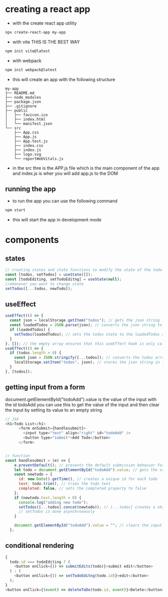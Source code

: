 # creating a react app

- with the create react app utility

```bash
npx create-react-app my-app
```

- with vite THIS IS THE BEST WAY

```bash
npm init vite@latest
```

- with webpack

```bash
npm init webpack@latest
```

- this will create an app with the following structure

```
my-app
├── README.md
├── node_modules
├── package.json
├── .gitignore
├── public
│   ├── favicon.ico
│   ├── index.html
│   └── manifest.json
└── src
    ├── App.css
    ├── App.js
    ├── App.test.js
    ├── index.css
    ├── index.js
    ├── logo.svg
    └── reportWebVitals.js
```

- in the src thre is the APP.js file which is the main component of the app and index.js is wher you will add app.js to the DOM

## running the app

- to run the app you can use the following command

```bash
npm start
```

- this will start the app in development mode

# components

## states

```javascript
// creating states and state functions to modify the state of the todolist and its
const [todos, setTodos] = useState([]);
const [todoEditing, setTodoEditng] = useState(null);
//whenever you want to change state
setTodos([...todos, newTodo]);
```

## useEffect

```javascript
useEffect(() => {
  const json = localStorage.getItem("todos"); // gets the json string from local storage
  const loadedTodos = JSON.parse(json); // converts the json string to a javascript array
  if (loadedTodos) {
    setTodos(loadedTodos); // sets the todos state to the loadedTodos array
  }
}, []); // the empty array ensures that this useEffect hook is only called once when the component is mounted
useEffect(() => {
  if (todos.length > 0) {
    const json = JSON.stringify([...todos]); // converts the todos array to a json string['
    localStorage.setItem("todos", json); // stores the json string in local storage
  }
}, [todos]);
```

## getting input from a form

document.getElementById("todoAdd").value is the value of the input with the id todoAdd
you can use this to get the value of the input and then clear the input by setting its value to an empty string

```javascript
// JSX
<h1>Todo List</h1>
      <form onSubmit={handlesubmit}>
        <input type="text" align="right" id="todoAdd" />
        <button type="submit">Add Todo</button>
      </form>


// function
const handlesubmit = (e) => {
    e.preventDefault(); // prevents the default submission behavior for the form
    let todo = document.getElementById("todoAdd").value; // gets the value of the input that has the id todoAdd
    const newtodo = {
      id: new Date().getTime(), // creates a unique id for each todo
      text: todo.trim(), // trims the todo text
      completed: false, // sets the completed property to false
    };
    if (newtodo.text.length > 0) {
      console.log("adding new todo");
      setTodos([...todos].concat(newtodo)); // [...todos] creates a shallow copy
      // setTodos is done asynchronously
    }

    document.getElementById("todoAdd").value = ""; // clears the input field by setting its value to an empty string
  };
```

## conditional rendering

```javascript
{
  todo.id === todoEditing ? (
    <button onClick={() => submitEdits(todo)}>submit edit</button>
  ) : (
    <button onClick={() => setTodoEditng(todo.id)}>edit</button>
  );
}
<button onClick={(event) => deleteToDo(todo.id, event)}>Delete</button>;
```
